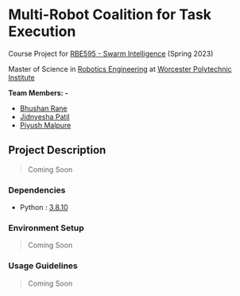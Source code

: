 # Multi-Robot Coalition for Task Execution

Course Project for [RBE595 - Swarm Intelligence](https://www.wpi.edu/academics/calendar-courses/course-descriptions/3911/robotics-engineering#RBE-595) (Spring 2023)

Master of Science in [Robotics Engineering](https://www.wpi.edu/academics/departments/robotics-engineering) at [Worcester Polytechnic Institute](https://www.wpi.edu/)

**Team Members: -**
- [Bhushan Rane](https://github.com/ranebhushan)
- [Jidnyesha Patil](https://github.com/jidnyesha-patil)
- [Piyush Malpure](https://github.com/PiyushMalpure)

## Project Description

> Coming Soon

### Dependencies
- Python : [3.8.10](https://www.python.org/downloads/release/python-3810/)

### Environment Setup

> Coming Soon

### Usage Guidelines

> Coming Soon